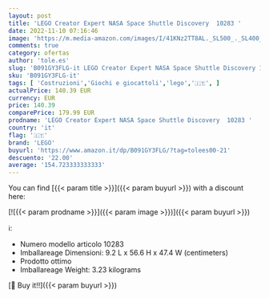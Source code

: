 ```yaml
---
layout: post
title: 'LEGO Creator Expert NASA Space Shuttle Discovery  10283 '
date: 2022-11-10 07:16:46
image: 'https://m.media-amazon.com/images/I/41KNz2TT8AL._SL500_._SL400_.jpg'
comments: true
category: ofertas
author: 'tole.es'
slug: 'B091GY3FLG-it LEGO Creator Expert NASA Space Shuttle Discovery 10283'
sku: 'B091GY3FLG-it'
tags: [ 'Costruzioni','Giochi e giocattoli','lego','🇮🇹', ]
actualPrice: 140.39 EUR
currency: EUR
price: 140.39
comparePrice: 179.99 EUR
prodname: 'LEGO Creator Expert NASA Space Shuttle Discovery  10283 '
country: 'it'
flag: '🇮🇹'
brand: 'LEGO'
buyurl: 'https://www.amazon.it/dp/B091GY3FLG/?tag=tolees00-21'
descuento: '22.00'
average: '154.723333333333'
---
```


You can find [{{< param title >}}]({{< param buyurl >}}) with a discount here:

[![{{< param prodname >}}]({{< param image >}})]({{< param buyurl >}})

ℹ️:

- Numero modello articolo 10283
- Imballareage Dimensioni: 9.2 L x 56.6 H x 47.4 W (centimeters)
- Prodotto ottimo
- Imballareage Weight: 3.23 kilograms

[🛒 Buy it!!]({{< param buyurl >}})
